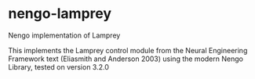 # nengo-lamprey
Nengo implementation of Lamprey

This implements the Lamprey control module from the Neural Engineering Framework text (Eliasmith and Anderson 2003) using the modern Nengo Library,
tested on version 3.2.0

